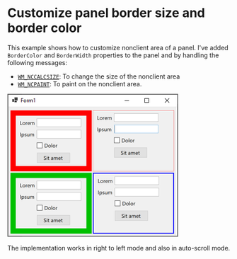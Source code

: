 # Customize panel border size and border color

This example shows how to customize nonclient area of a panel. I've added `BorderColor` and `BorderWidth` properties to the panel and by handling the following messages:

* [`WM_NCCALCSIZE`](https://docs.microsoft.com/en-us/windows/win32/winmsg/wm-nccalcsize?WT.mc_id=DT-MVP-5003235): To change the size of the nonclient area
* [`WM_NCPAINT`](https://docs.microsoft.com/en-us/windows/win32/gdi/wm-ncpaint?WT.mc_id=DT-MVP-5003235): To paint on the nonclient area.

![Customize panel border size and border color](PanelBorder.png)

The implementation works in right to left mode and also in auto-scroll mode.